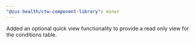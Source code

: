 ```yaml
---
"@zus-health/ctw-component-library": minor
---
```


Added an optional quick view functionality to provide a read only view for the conditions table.
